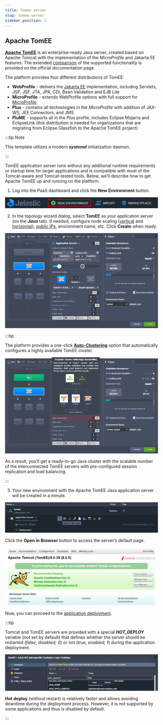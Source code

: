 ```yaml
---
title: Tomee server
slug: tomee-server
sidebar_position: 2
---
```


## Apache TomEE

[**Apache TomEE**](https://cloudmydc.com/) is an enterprise-ready Java server, created based on Apache Tomcat with the implementation of the _MicroProfile_ and Jakarta EE features. The extended [comparison](https://cloudmydc.com/) of the supported functionality is provided on the official documentation page.

The platform provides four different distributions of TomEE:

- **WebProfile** - delivers the [Jakarta EE](https://cloudmydc.com/) implementation, including Servlets, JSP, JSF, JTA, JPA, CDI, Bean Validation and EJB Lite
- **MicroProfile** - extends WebProfile options with full support for [MicroProfile](https://cloudmydc.com/)
- **Plus** - contains all technologies in the _MicroProfile_ with addition of JAX-WS, JEE Connectors, and JMS
- **PluME** - supports all in the _Plus_ profile, includes Eclipse Mojarra and EclipseLink (this distribution is needed for organizations that are migrating from Eclipse Glassfish to the Apache TomEE project)

:::tip Note

This template utilizes a modern **_systemd_** initialization daemon.

:::

TomEE application server runs without any additional runtime requirements or startup time for larger applications and is compatible with most of the Tomcat-aware and Tomcat-tested tools. Below, we’ll describe how to get Apache TomEE up and running on the platform.

1. Log into the PaaS dashboard and click the **New Environment** button.

<div style={{
    display:'flex',
    justifyContent: 'center',
    margin: '0 0 1rem 0'
}}>

![Locale Dropdown](./img/TomEEServer/01-new-environment-button.png)

</div>

2. In the topology wizard dialog, select **TomEE** as your application server (on the **_Java_** tab). If needed, configure node scaling ([vertical](https://cloudmydc.com/) and [horizontal](https://cloudmydc.com/)), [public IPs](https://cloudmydc.com/), environment name, etc. Click **Create** when ready.

<div style={{
    display:'flex',
    justifyContent: 'center',
    margin: '0 0 1rem 0'
}}>

![Locale Dropdown](./img/TomEEServer/02-tomee-envronment-topology-wizard.png)

</div>

:::tip

The platform provides a one-click [**Auto-Clustering**](https://cloudmydc.com/) option that automatically configures a highly available TomEE cluster.

<div style={{
    display:'flex',
    justifyContent: 'center',
    margin: '0 0 1rem 0'
}}>

![Locale Dropdown](./img/TomEEServer/03-tomee-auto-clustering.png)

</div>

As a result, you’ll get a ready-to-go Java cluster with the scalable number of the interconnected TomEE servers with pre-configured session replication and load balancing.

:::

3. Your new environment with the Apache TomEE Java application server will be created in a minute.

<div style={{
    display:'flex',
    justifyContent: 'center',
    margin: '0 0 1rem 0'
}}>

![Locale Dropdown](./img/TomEEServer/04-open-tomee-in-browser.png)

</div>

Click the **Open in Browser** button to access the server’s default page.

<div style={{
    display:'flex',
    justifyContent: 'center',
    margin: '0 0 1rem 0'
}}>

![Locale Dropdown](./img/TomEEServer/05-apache-tomee-home-page.png)

</div>

Now, you can proceed to the [application deployment](/docs/Deployment/Deployment%20Guide).

:::tip

Tomcat and TomEE servers are provided with a special **_HOT_DEPLOY_** variable (not set by default) that defines whether the server should be restarted (_false, disabled, 0_) or not (_true, enabled, 1_) during the application deployment.

<div style={{
    display:'flex',
    justifyContent: 'center',
    margin: '0 0 1rem 0'
}}>

![Locale Dropdown](./img/TomEEServer/06-tomee-hot-deploy-variable.png)

</div>

**Hot deploy** (without restart) is relatively faster and allows avoiding downtime during the deployment process. However, it is not supported by some applications and thus is disabled by default.

:::
